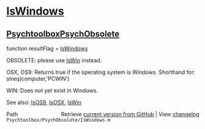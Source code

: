 # [IsWindows](IsWindows)
## [Psychtoolbox](Psychtoolbox)[PsychObsolete](PsychObsolete)

function resultFlag = [IsWindows](IsWindows)  
  
OBSOLETE: please use [IsWin](IsWin) instead.  
  
OSX, OS9: Returns true if the operating system is Windows.  Shorthand for:  
streq(computer,'PCWIN')  
  
WIN: Does not yet exist in Windows.  
  
See also: [IsOS9](IsOS9), [IsOSX](IsOSX), [IsWin](IsWin)  




<div class="code_header" style="text-align:right;">
  <span style="float:left;">Path&nbsp;&nbsp;</span> <span class="counter">Retrieve <a href=
  "https://raw.github.com/Psychtoolbox-3/Psychtoolbox-3/beta/Psychtoolbox/PsychObsolete/IsWindows.m">current version from GitHub</a> | View <a href=
  "https://github.com/Psychtoolbox-3/Psychtoolbox-3/commits/beta/Psychtoolbox/PsychObsolete/IsWindows.m">changelog</a></span>
</div>
<div class="code">
  <code>Psychtoolbox/PsychObsolete/IsWindows.m</code>
</div>

